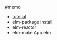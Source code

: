 #memo
- [tutolial](https://www.elm-tutorial.org/jp/)
- elm-package install
- elm-reactor
- elm-make App.elm